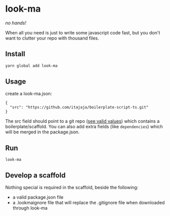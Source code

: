# look-ma

_no hands!_

When all you need is just to write some javascript code fast, but you don't
want to clutter your repo with thousand files.

## Install

```sh
yarn global add look-ma
```

## Usage

create a look-ma.json:

```
{
  "src": "https://github.com/itajaja/boilerplate-script-ts.git"
}
```

The src field should point to a git repo ([see valid values](https://www.npmjs.com/package/degit#basics))
which contains a boilerplate/scaffold.
You can also add extra fields (like `dependencies`) which will be merged in the package.json.

## Run

```
look-ma
```

## Develop a scaffold

Nothing special is required in the scaffold, beside the following:

- a valid package.json file
- a .lookmaignore file that will replace the .gitignore file when downloaded through look-ma
